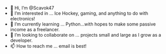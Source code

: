 - 👋 Hi, I’m @Scavok47
- 👀 I’m interested in ... Ice Hockey, gaming, and anything to do with electronics! 
- 🌱 I’m currently learning ... Python...with hopes to make some passive income as a freelancer.
- 💞️ I’m looking to collaborate on ... projects small and large as I grow as a developer.
- 📫 How to reach me ... email is best!

<!---
Scavok47/Scavok47 is a ✨ special ✨ repository because its `README.md` (this file) appears on your GitHub profile.
You can click the Preview link to take a look at your changes.
--->
